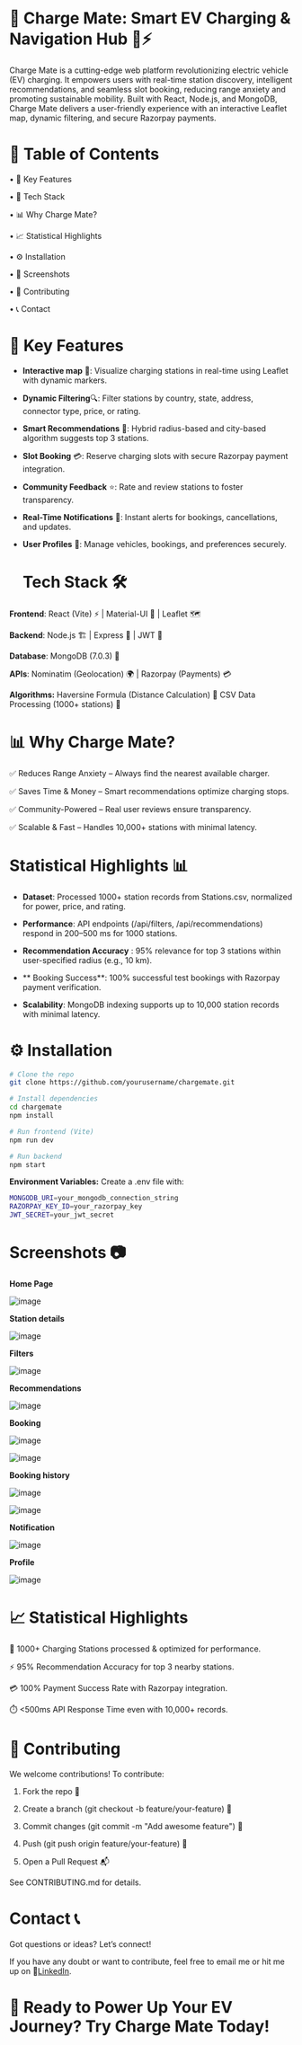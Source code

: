 # 🔋 Charge Mate: Smart EV Charging & Navigation Hub 🚗⚡️

Charge Mate is a cutting-edge web platform revolutionizing electric vehicle (EV) charging. It empowers users with real-time station discovery, intelligent recommendations, and seamless slot booking, reducing range anxiety and promoting sustainable mobility. Built with React, Node.js, and MongoDB, Charge Mate delivers a user-friendly experience with an interactive Leaflet map, dynamic filtering, and secure Razorpay payments.


# 📌 Table of Contents

• 🌟 Key Features

• 🚀 Tech Stack

• 📊 Why Charge Mate?

• 📈 Statistical Highlights

• ⚙️ Installation

• 📸 Screenshots

• 🤝 Contributing

• 📞 Contact

# 🌟 Key Features 

* **Interactive map** 📍: Visualize charging stations in real-time using Leaflet with dynamic markers.

* **Dynamic Filtering**🔍: Filter stations by country, state, address, connector type, price, or rating.

* **Smart Recommendations** 🚀: Hybrid radius-based and city-based algorithm suggests top 3 stations.
* **Slot Booking** 💳: Reserve charging slots with secure Razorpay payment integration.
* **Community Feedback** ⭐: Rate and review stations to foster transparency.
* **Real-Time Notifications** 🔔: Instant alerts for bookings, cancellations, and updates.
* **User Profiles** 👤: Manage vehicles, bookings, and preferences securely.



  # Tech Stack 🛠️

 **Frontend**:
  React (Vite) ⚡ | Material-UI 🎨 | Leaflet 🗺️
  
 **Backend**:
  Node.js 🏗️ | Express 🚀 | JWT 🔐

 **Database**: 
  MongoDB (7.0.3) 🍃
  
 **APIs**: 
  Nominatim (Geolocation) 🌍 | Razorpay (Payments) 💳
  
  **Algorithms:**
  Haversine Formula (Distance Calculation) 📏
  CSV Data Processing (1000+ stations) 📂

  # 📊 Why Charge Mate?

 ✅ Reduces Range Anxiety – Always find the nearest available charger.
 
✅ Saves Time & Money – Smart recommendations optimize charging stops.

✅ Community-Powered – Real user reviews ensure transparency.

✅ Scalable & Fast – Handles 10,000+ stations with minimal latency.


# Statistical Highlights 📊

* **Dataset**: Processed 1000+ station records from Stations.csv, normalized for power, price, and rating.

* **Performance**: API endpoints (/api/filters, /api/recommendations) respond in 200–500 ms for 1000 stations.

* **Recommendation Accuracy** : 95% relevance for top 3 stations within user-specified radius (e.g., 10 km).

* ** Booking Success**: 100% successful test bookings with Razorpay payment verification.

* **Scalability**: MongoDB indexing supports up to 10,000 station records with minimal latency.

# ⚙️ Installation

```bash
# Clone the repo
git clone https://github.com/yourusername/chargemate.git

# Install dependencies
cd chargemate
npm install

# Run frontend (Vite)
npm run dev

# Run backend
npm start
```

**Environment Variables:**
Create a .env file with:

```bash
MONGODB_URI=your_mongodb_connection_string  
RAZORPAY_KEY_ID=your_razorpay_key  
JWT_SECRET=your_jwt_secret
```

# Screenshots 📷


**Home Page**

![image](https://github.com/user-attachments/assets/b3bd4d3d-f282-439f-bd9a-29c75169b8e2)


**Station details**

![image](https://github.com/user-attachments/assets/0937061d-f332-4983-b28c-fd4f9e080511)

 
**Filters**

![image](https://github.com/user-attachments/assets/ba71a08e-2440-4799-8f6d-7d0e00bf9abc)


**Recommendations**

![image](https://github.com/user-attachments/assets/bd765e43-c5e9-4e5b-bb0d-d8e4ffb51215)

**Booking**

![image](https://github.com/user-attachments/assets/85edfd71-498f-41e5-a80a-f6da1af00943)

![image](https://github.com/user-attachments/assets/35fc7031-b0a7-44f8-9844-0267bf0fdfe2)

**Booking history**

![image](https://github.com/user-attachments/assets/5e23e9d9-29ab-4044-b190-fa94b887a359)

![image](https://github.com/user-attachments/assets/f0f32932-a1ba-4e5d-bb66-57d56bd43217)

**Notification**

![image](https://github.com/user-attachments/assets/d9c90ec9-7e31-4e6b-9563-fc3e84ca3793)

**Profile**

![image](https://github.com/user-attachments/assets/8db43e0d-0a3a-4f34-9dde-edf234713cf2)

# 📈 Statistical Highlights


📌 1000+ Charging Stations processed & optimized for performance.

⚡ 95% Recommendation Accuracy for top 3 nearby stations.

💳 100% Payment Success Rate with Razorpay integration.

⏱️ <500ms API Response Time even with 10,000+ records.


# 🤝 Contributing 

We welcome contributions! To contribute:

1. Fork the repo 🍴

2. Create a branch (git checkout -b feature/your-feature) 🌿

3. Commit changes (git commit -m "Add awesome feature") 💾

4. Push (git push origin feature/your-feature) 🚀

5. Open a Pull Request 📬

   
See CONTRIBUTING.md for details.

# Contact 📞

Got questions or ideas? Let’s connect!

If you have any doubt or want to contribute, feel free to email me or hit me up on 🔗[LinkedIn](https://www.linkedin.com/in/nagarathna-shenoy-457751218).

# 🚀 Ready to Power Up Your EV Journey? Try Charge Mate Today!









